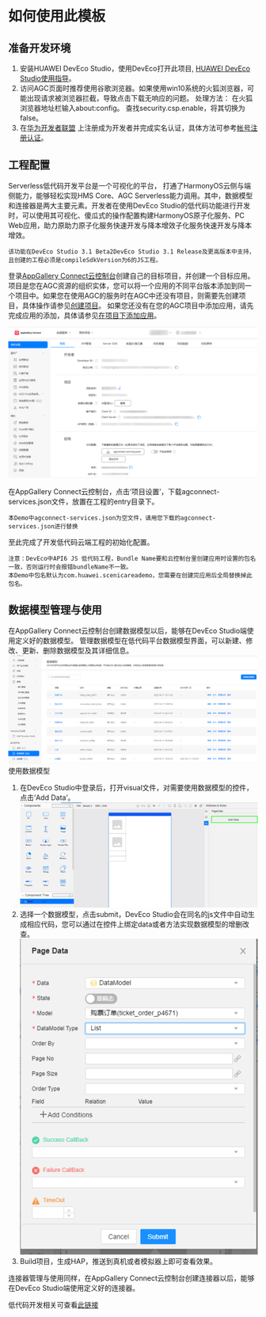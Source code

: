 # 如何使用此模板

## 准备开发环境

1. 安装HUAWEI DevEco
   Studio，使用DevEco打开此项目, [HUAWEI DevEco Studio使用指导](https://developer.harmonyos.com/cn/docs/documentation/doc-guides/tools_overview-0000001053582387)。
2. 访问AGC页面时推荐使用谷歌浏览器。如果使用win10系统的火狐浏览器，可能出现请求被浏览器拦截，导致点击下载无响应的问题。
   处理方法：
   在火狐浏览器地址栏输入about:config。
   查找security.csp.enable，将其切换为 false。
3. 在[华为开发者联盟](https://developer.huawei.com/consumer/cn)
   上注册成为开发者并完成实名认证，具体方法可参考[帐号注册认证](https://developer.huawei.com/consumer/cn/doc/start/registration-and-verification-0000001053628148)。


## 工程配置

Serverless低代码开发平台是一个可视化的平台， 打通了HarmonyOS云侧与端侧能力，能够轻松实现HMS Core、AGC Serverless能力调用。其中，数据模型和连接器是两大主要元素。开发者在使用DevEco Studio的低代码功能进行开发时，可以使用其可视化、傻瓜式的操作配置构建HarmonyOS原子化服务、PC Web应用，助力原助力原子化服务快速开发与降本增效子化服务快速开发与降本增效。
```
该功能在DevEco Studio 3.1 Beta2DevEco Studio 3.1 Release及更高版本中支持，且创建的工程必须是compileSdkVersion为6的JS工程。
```
登录[AppGallery Connect云控制台](https://developer.huawei.com/consumer/cn/service/josp/agc/index.html#/)创建自己的目标项目，并创建一个目标应用。
项目是您在AGC资源的组织实体，您可以将一个应用的不同平台版本添加到同一个项目中。如果您在使用AGC的服务时在AGC中还没有项目，则需要先创建项目，具体操作请参见[创建项目](https://developer.huawei.com/consumer/cn/doc/distribution/app/agc-help-createproject-0000001100334664)。
如果您还没有在您的AGC项目中添加应用，请先完成应用的添加，具体请参见[在项目下添加应用](https://developer.huawei.com/consumer/cn/doc/distribution/app/agc-help-createapp-0000001146718717#section1112105771619)。

![app_create.png](images/app_create.png)

在AppGallery Connect云控制台，点击‘项目设置’，下载agconnect-services.json文件，放置在工程的entry目录下。
```
本Demo中agconnect-services.json为空文件，请用您下载的agconnect-services.json进行替换
```
至此完成了开发低代码云端工程的初始化配置。

```
注意：DevEco中API6 JS 低代码工程，Bundle Name要和云控制台里创建应用时设置的包名一致，否则运行时会报错bundleName不一致。
本Demo中包名默认为com.huawei.scenicareademo，您需要在创建完应用后全局替换掉此包名。
```

## 数据模型管理与使用
在AppGallery Connect云控制台创建数据模型以后，能够在DevEco Studio端使用定义好的数据模型。
管理数据模型在低代码平台数据模型界面，可以新建、修改、更新、删除数据模型及其详细信息。
![data_model.png](images/data_model.png)
使用数据模型
1. 在DevEco Studio中登录后，打开visual文件，对需要使用数据模型的控件，点击‘Add Data’。
   ![visual.png](images/visual.png)
2. 选择一个数据模型，点击submit，DevEco Studio会在同名的js文件中自动生成相应代码，您可以通过在控件上绑定data或者方法实现数据模型的增删改查。
   ![bind.png](images/bind.png)
3. Build项目，生成HAP，推送到真机或者模拟器上即可查看效果。

连接器管理与使用同样，在AppGallery Connect云控制台创建连接器以后，能够在DevEco Studio端使用定义好的连接器。



低代码开发相关可查看[此链接](https://developer.harmonyos.com/cn/docs/documentation/doc-guides/ide-low-code-0000001158284713#section117114015189)

